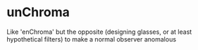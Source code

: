 # unChroma
Like 'enChroma' but the opposite (designing glasses, or at least hypothetical filters) to make a normal observer anomalous
